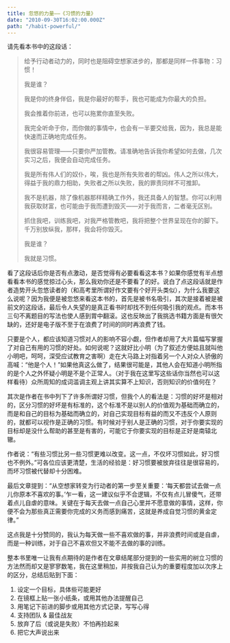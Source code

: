 ```yaml
---
title: 忽悠的力量——《习惯的力量》
date: "2010-09-30T16:02:00.000Z"
path: "/habit-powerful/"
---
```

请先看本书中的这段话：

> 给予行动者动力的，同时也是阻碍空想家进步的，那都是同样一件事物：习惯！
>
> 我是谁？
>
> 我是你的终身伴侣，我是你最好的帮手，我也可能成为你最大的负担。
>
> 我会推着你前进，也可以拖累你直至失败。
>
> 我完全听命于你，而你做的事情中，也会有一半要交给我，因为，我总是能快速而正确地完成任务。
>
> 我很容易管理——只要你严加管教。请准确地告诉我你希望如何去做，几次实习之后，我便会自动完成任务。
>
> 我是所有伟人们的奴仆，唉，我也是所有失败者的帮凶。伟人之所以伟大，得益于我的鼎力相助，失败者之所以失败，我的罪责同样不可推卸。
>
> 我不是机器，除了像机器那样精确工作外，我还具备人的智慧。你可以利用我获取财富，也可能由于我而遭到毁灭——对于我而言，二者毫无区别。
>
> 抓住我吧，训练我吧，对我严格管教吧，我将把整个世界呈现在你的脚下。千万别放纵我，那样，我会将你毁灭。
>
> 我是谁？
>
> 我就是习惯。

看了这段话后你是否有点激动，是否觉得有必要看看这本书？如果你感觉有半点想看看本书的感觉掠过心头，那么我劝你还是不要看了的好。说白了点这段话就是作者造势开头忽悠读者的（和高考里所谓好作文要有个好开头类似），为什么我要这么说呢？因为我便是被忽悠来看这本书的，首先是被书名吸引，其次是接着被是被前文的这段话，最后令人失望的是真正看书时却找不到任何吸引我的观点。而本书三句不离题目的写法也使人感到胃中翻滚。这也反映出了我挑选书籍方面是有很欠缺的，还好是电子版不至于在浪费了时间的同时再浪费了钱。

只要是个人，都应该知道习惯对人的影响不容小觑，但作者却用了大片篇幅写掌握了对自己有用的习惯的好处。如何说呢？这就好比小明（为了叙述方便姑且就叫他小明吧，呵呵，深受应试教育之害啊）走在大马路上对指着另一个人对众人骄傲的高喊：“他是个人！”如果他真这么做了，结果很可能是，其他人会在知道小明所指的是个人之外怀疑小明是不是个正常人。（对于我在这里写这些话你当然也可以这样看待）众所周知的成词滥调主观上讲其实算不上知识，否则知识的价值何在？

其次是作者在书中列下了许多所谓好习惯，但我个人的看法是：习惯的好坏是相对的，区分习惯的好坏是有标准的，这个标准不是以别人的价值观为基础而确立的，而是和自己的目标为基础而确立的，对自己实现目标有益的而又不违反个人原则的，就都可以视作是正确的习惯。有时候对于别人是正确的习惯，对于你要实现的目标却是没什么帮助的甚至是有害的，可能它于你要实现的目标是正好是南辕北辙。

作者说：“有些习惯比另一些习惯更难以改变。这一点，不仅坏习惯如此，好习惯也不例外。”可各位应该更清楚，生活的经验是：好习惯要被放弃往往是很容易的，而坏习惯被代替却十分困难。

最后文章提到：“从空想家转变为行动者的第一步至关重要：‘每天都尝试去做一点儿你原本不喜欢的事。’乍一看，这一建议似乎不合逻辑，不仅有点儿冒傻气，还带着点儿自虐的意味。关键在于每天去做一点自己心里并不愿意做的事情，这样，你便不会为那些真正需要你完成的义务而感到痛苦，这就是养成自觉习惯的黄金定律。”

这点我是十分赞同的，我认为每天做一些不喜欢做的事，并非浪费时间或是自虐，而是一种训练，对于自己不喜欢但又不能不去做的事的训练。

整本书里唯一让我有点期待的是作者在文章结尾部分提到的一些实用的树立习惯的方法然而却又是寥寥数笔，我在这里稍加，并按我自己认为的重要程度加以次序上的区分，总结后贴到下面：

1. 设定一个目标，具体些可能更好
2. 在镜框上贴一张小纸条，或用其他办法提醒自己
3. 用笔记下前进的脚步或用其他方式记录，写写心得
4. 支持团队 & 最佳战友
5. 放弃了后（或说是失败）不怕再捡起来
6. 把它大声说出来